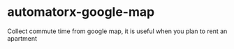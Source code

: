 # automatorx-google-map
Collect commute time from google map, it is useful when you plan to rent an apartment
